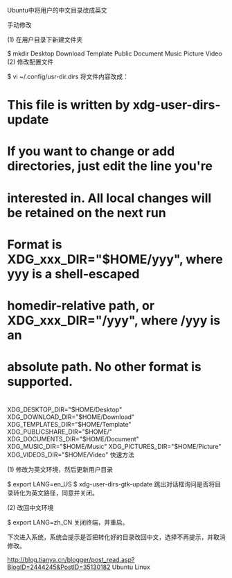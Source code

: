 Ubuntu中将用户的中文目录改成英文

手动修改

(1) 在用户目录下新建文件夹

$ mkdir Desktop Download Template Public Document Music Picture Video
(2) 修改配置文件

$ vi ~/.config/usr-dir.dirs
将文件内容改成：

# This file is written by xdg-user-dirs-update
# If you want to change or add directories, just edit the line you're
# interested in. All local changes will be retained on the next run
# Format is XDG_xxx_DIR="$HOME/yyy", where yyy is a shell-escaped
# homedir-relative path, or XDG_xxx_DIR="/yyy", where /yyy is an
# absolute path. No other format is supported.
#
XDG_DESKTOP_DIR="$HOME/Desktop"
XDG_DOWNLOAD_DIR="$HOME/Download"
XDG_TEMPLATES_DIR="$HOME/Template"
XDG_PUBLICSHARE_DIR="$HOME/"
XDG_DOCUMENTS_DIR="$HOME/Document"
XDG_MUSIC_DIR="$HOME/Music"
XDG_PICTURES_DIR="$HOME/Picture"
XDG_VIDEOS_DIR="$HOME/Video"
快速方法

(1) 修改为英文环境，然后更新用户目录

$ export LANG=en_US
$ xdg-user-dirs-gtk-update
跳出对话框询问是否将目录转化为英文路径，同意并关闭。

(2) 改回中文环境

$ export LANG=zh_CN
关闭终端，并重启。

下次进入系统，系统会提示是否把转化好的目录改回中文，选择不再提示，并取消修改。

http://blog.tianya.cn/blogger/post_read.asp?BlogID=2444245&PostID=35130182
 Ubuntu  Linux

